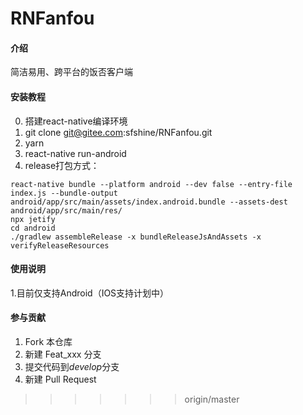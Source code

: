 # RNFanfou

#### 介绍
简洁易用、跨平台的饭否客户端

#### 安装教程

0.  搭建react-native编译环境
1.  git clone git@gitee.com:sfshine/RNFanfou.git
2.  yarn
3.  react-native run-android
4.  release打包方式： 

```
react-native bundle --platform android --dev false --entry-file index.js --bundle-output android/app/src/main/assets/index.android.bundle --assets-dest android/app/src/main/res/
npx jetify
cd android
./gradlew assembleRelease -x bundleReleaseJsAndAssets -x verifyReleaseResources
```


#### 使用说明

1.目前仅支持Android（IOS支持计划中）

#### 参与贡献

1.  Fork 本仓库
2.  新建 Feat_xxx 分支
3.  提交代码到*develop*分支
4.  新建 Pull Request

>>>>>>> origin/master

